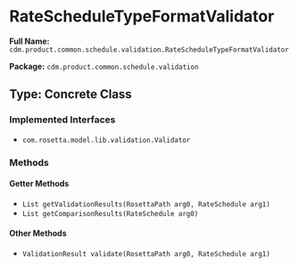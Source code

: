 # RateScheduleTypeFormatValidator

**Full Name:** `cdm.product.common.schedule.validation.RateScheduleTypeFormatValidator`

**Package:** `cdm.product.common.schedule.validation`

## Type: Concrete Class

### Implemented Interfaces

- `com.rosetta.model.lib.validation.Validator`

### Methods

#### Getter Methods

- `List getValidationResults(RosettaPath arg0, RateSchedule arg1)`
- `List getComparisonResults(RateSchedule arg0)`

#### Other Methods

- `ValidationResult validate(RosettaPath arg0, RateSchedule arg1)`

